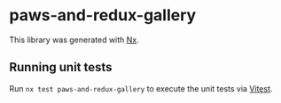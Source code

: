 # paws-and-redux-gallery

This library was generated with [Nx](https://nx.dev).

## Running unit tests

Run `nx test paws-and-redux-gallery` to execute the unit tests via [Vitest](https://vitest.dev/).
